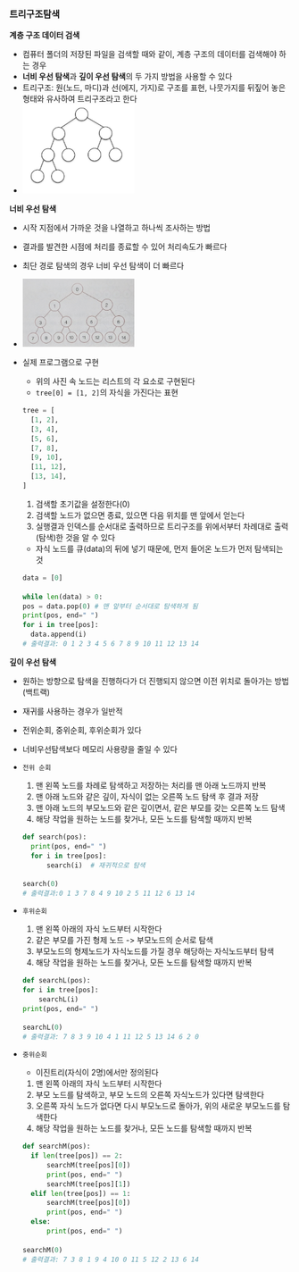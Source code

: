 ### 트리구조탐색

**계층 구조 데이터 검색**

- 컴퓨터 폴더의 저장된 파일을 검색할 때와 같이, 계층 구조의 데이터를 검색해야 하는 경우
- **너비 우선 탐색**과 **깊이 우선 탐색**의 두 가지 방법을 사용할 수 있다
- 트리구조: 원(노드, 마디)과 선(에지, 가지)로 구조를 표현, 나뭇가지를 뒤짚어 놓은 형태와 유사하여 트리구조라고 한다
- <img src="chap4_img/image.png" width="200">

**너비 우선 탐색**

- 시작 지점에서 가까운 것을 나열하고 하나씩 조사하는 방법
- 결과를 발견한 시점에 처리를 종료할 수 있어 처리속도가 빠르다
- 최단 경로 탐색의 경우 너비 우선 탐색이 더 빠르다
- <img src="chap4_img/image1.png" width="200">
- 실제 프로그램으로 구현

  - 위의 사진 속 노드는 리스트의 각 요소로 구현된다
  - `tree[0] = [1, 2]`의 자식을 가진다는 표현

  ```python
  tree = [
    [1, 2],
    [3, 4],
    [5, 6],
    [7, 8],
    [9, 10],
    [11, 12],
    [13, 14],
  ]
  ```

  1. 검색할 초기값을 설정한다(0)
  2. 검색할 노드가 없으면 종료, 있으면 다음 위치를 맨 앞에서 얻는다
  3. 실행결과 인덱스를 순서대로 출력하므로 트리구조를 위에서부터 차례대로 출력(탐색)한 것을 알 수 있다

  - 자식 노드를 큐(data)의 뒤에 넣기 때문에, 먼저 들어온 노드가 먼저 탐색되는 것

  ```python
  data = [0]

  while len(data) > 0:
  pos = data.pop(0) # 맨 앞부터 순서대로 탐색하게 됨
  print(pos, end=" ")
  for i in tree[pos]:
    data.append(i)
  # 출력결과: 0 1 2 3 4 5 6 7 8 9 10 11 12 13 14
  ```

**깊이 우선 탐색**

- 원하는 방향으로 탐색을 진행하다가 더 진행되지 않으면 이전 위치로 돌아가는 방법(백트랙)
- 재귀를 사용하는 경우가 일반적
- 전위순회, 중위순회, 후위순회가 있다
- 너비우선탐색보다 메모리 사용량을 줄일 수 있다
- `전위 순회`

  1. 맨 왼쪽 노드를 차례로 탐색하고 저장하는 처리를 맨 아래 노드까지 반복
  2. 맨 아래 노드와 같은 깊이, 자식이 없는 오른쪽 노드 탐색 후 결과 저장
  3. 맨 아래 노드의 부모노드와 같은 깊이면서, 같은 부모를 갖는 오른쪽 노드 탐색
  4. 해당 작업을 원하는 노드를 찾거나, 모든 노드를 탐색할 때까지 반복

  ```python
  def search(pos):
    print(pos, end=" ")
    for i in tree[pos]:
        search(i)  # 재귀적으로 탐색

  search(0)
  # 출력결과:0 1 3 7 8 4 9 10 2 5 11 12 6 13 14
  ```

- `후위순회`

  1. 맨 왼쪽 아래의 자식 노드부터 시작한다
  2. 같은 부모를 가진 형제 노드 -> 부모노드의 순서로 탐색
  3. 부모노드의 형제노드가 자식노드를 가질 경우 해당하는 자식노드부터 탐색
  4. 해당 작업을 원하는 노드를 찾거나, 모든 노드를 탐색할 때까지 반복

  ```python
  def searchL(pos):
  for i in tree[pos]:
      searchL(i)
  print(pos, end=" ")

  searchL(0)
  # 출력결과: 7 8 3 9 10 4 1 11 12 5 13 14 6 2 0
  ```

- `중위순회`

  - 이진트리(자식이 2명)에서만 정의된다

  1. 맨 왼쪽 아래의 자식 노드부터 시작한다
  2. 부모 노드를 탐색하고, 부모 노드의 오른쪽 자식노드가 있다면 탐색한다
  3. 오른쪽 자식 노드가 없다면 다시 부모노드로 돌아가, 위의 새로운 부모노드를 탐색한다
  4. 해당 작업을 원하는 노드를 찾거나, 모든 노드를 탐색할 때까지 반복

  ```python
  def searchM(pos):
    if len(tree[pos]) == 2:
        searchM(tree[pos][0])
        print(pos, end=" ")
        searchM(tree[pos][1])
    elif len(tree[pos]) == 1:
        searchM(tree[pos][0])
        print(pos, end=" ")
    else:
        print(pos, end=" ")

  searchM(0)
  # 출력결과: 7 3 8 1 9 4 10 0 11 5 12 2 13 6 14
  ```
